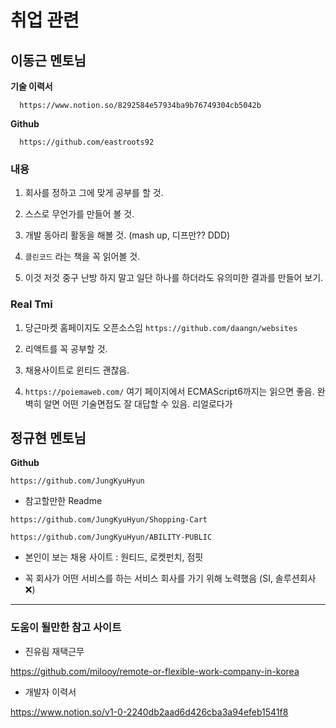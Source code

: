 # 취업 관련

## 이동근 멘토님  


**기술 이력서**  

```
  https://www.notion.so/8292584e57934ba9b76749304cb5042b  
```

**Github**

```
  https://github.com/eastroots92  
```

### 내용  

1. 회사를 정하고 그에 맞게 공부를 할 것.  

2. 스스로 무언가를 만들어 볼 것.  

3. 개발 동아리 활동을 해볼 것. (mash up, 디프만?? DDD)  

4. ```클린코드``` 라는 책을 꼭 읽어볼 것.  

5. 이것 저것 중구 난방 하지 말고 일단 하나를 하더라도 유의미한 결과를 만들어 보기.  


### Real Tmi

1. 당근마켓 홈페이지도 오픈소스임 ```https://github.com/daangn/websites```  

2. 리액트를 꼭 공부할 것.

3. 채용사이트로 윈티드 괜찮음.  

4. ```https://poiemaweb.com/``` 여기 페이지에서 ECMAScript6까지는 읽으면 좋음. 완벽히 알면 어떤 기술면접도 잘 대답할 수 있음. 리얼로다가   


## 정규현 멘토님

**Github**

```
https://github.com/JungKyuHyun
```

- 참고할만한 Readme

```
https://github.com/JungKyuHyun/Shopping-Cart
```

```
https://github.com/JungKyuHyun/ABILITY-PUBLIC
```

- 본인이 보는 채용 사이트 : 원티드, 로켓펀치, 점핏

- 꼭 회사가 어떤 서비스를 하는 서비스 회사를 가기 위해 노력했음 (SI, 솔루션회사 ❌)

***


### 도움이 될만한 참고 사이트

- 진유림 재택근무

https://github.com/milooy/remote-or-flexible-work-company-in-korea

- 개발자 이력서

https://www.notion.so/v1-0-2240db2aad6d426cba3a94efeb1541f8
